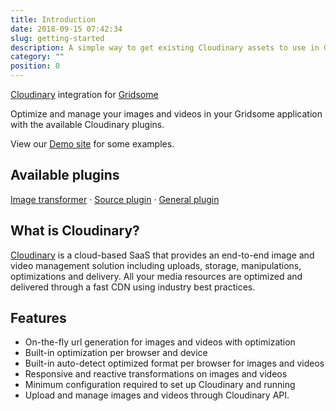 ```yaml
---
title: Introduction
date: 2018-09-15 07:42:34
slug: getting-started
description: A simple way to get existing Cloudinary assets to use in Gridsome apps with optimization.
category: ""
position: 0
---
```


[Cloudinary](https://cloudinary.com) integration for [Gridsome](https://gridsome.org)

Optimize and manage your images and videos in your Gridsome application with the available Cloudinary plugins.

View our [Demo site](/demo) for some examples.

## Available plugins

[Image transformer](/image-transformer) · [Source plugin](/source-plugin) · [General plugin](/general-plugin)

## What is Cloudinary?

[Cloudinary](https://cloudinary.com) is a cloud-based SaaS that provides an end-to-end image and video management solution including uploads, storage, manipulations, optimizations and delivery. All your media resources are optimized and delivered through a fast CDN using industry best practices.

## Features

* On-the-fly url generation for images and videos with optimization
* Built-in optimization per browser and device
* Built-in auto-detect optimized format per browser for images and videos
* Responsive and reactive transformations on images and videos
* Minimum configuration required to set up Cloudinary and running
* Upload and manage images and videos through Cloudinary API.
